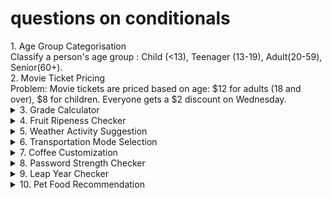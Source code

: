 # questions on conditionals

<deatils>
<summary>1. Age Group Categorisation
</summary>
Classify a person's age group : Child (<13), Teenager (13-19), Adult(20-59), Senior(60+).

</details>

<deatils>
<summary>2. Movie Ticket Pricing
</summary>
Problem: Movie tickets are priced based on age: $12 for adults (18 and over), $8 for children. Everyone gets a $2 discount on Wednesday. 

</details>

<details>
<summary>3. Grade Calculator
</summary>
Problem: Assign a letter grade based on a student's score: A(90-100), B(80-99), C(70-79), D(60-69), F(below 60).

</details>

<details>
<summary>4. Fruit Ripeness Checker
</summary>
Problem: Determine if a fruit is ripe, overripe, or unripe based on its colour. (e.g. Banana: Green - Unripe, Yellow - Ripe, Brown - Overripe).

</details>

<details>
<summary>5. Weather Activity Suggestion
</summary>
Problem: Suggest an activity based on the weather (e.g., Sunny - Go for a walk, Rainy - Read a book, Snowy - Build a snowman).

</details>

<details>
<summary>6. Transportation Mode Selection
</summary>
Problem: Choose a mode of transportation based on distance(e.g., <3km: Walk, 3-15 km:Bike, >15 km: Car).

</details>

<details>
<summary>7. Coffee Customization
</summary>
Problem: Customize a coffee order: 'Small', 'Medium', or 'Large' with an option for "Extra shot" of espresso.

</details>

<details>
<summary>8. Password Strength Checker
</summary>
Problem: Check if a password is "Weak", "Medium", or "Strong". Criteria: <6 chars (Weak), 6-10 chars (Medium), >10 chars (Strong).

</details>

<details>
<summary>9. Leap Year Checker
</summary>
Problem: Determine if a year is a leap year.(Leap years are divisible by 4, but not by 100 unless divisible by 400).

</details>

<details>
<summary>10. Pet Food Recommendation
</summary>
Problem: Recommend a type of pet food based on the pet's species and age. (e.g., Dog:<2 years - Puppy Food, Cat: >5 years - Senior cat food).